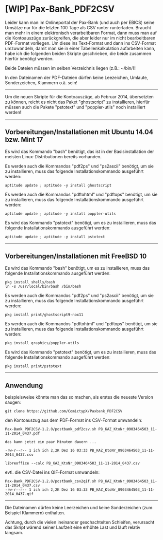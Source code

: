 [WIP] Pax-Bank_PDF2CSV
================

Leider kann man im Onlineportal der Pax-Bank (und auch per EBICS) seine Umsätze nur für die letzten 100 Tage als CSV runter runterladen.  Braucht man mehr in einem elektronisch verarbeitbaren Format, dann muss man auf die Kontoauszüge zurückgreifen, die aber leider nur im nicht bearbeitbaren PDF-Format vorliegen.  Um diese ins Text-Format und dann ins CSV-Format umzuwandeln, damit man sie in einer Tabellenkalkulation aufarbeiten kann, habe ich die folgenden beiden Skripte geschrieben, die beide zusammen hierfür benötigt werden.

Beide Dateien müssen im selben Verzeichnis liegen (z.B.: ~/bin/)!

In den Dateinamen der PDF-Dateien dürfen keine Leezeichen, Umlaute, Sonderzeichen, Klammern o.ä. sein!

--------------------------------------------------------------------------------

Um die neuen Skripte für die Kontoauszüge, ab Februar 2014, übersetzten zu können, reicht es nicht das Paket "ghostscript" zu installieren, hierfür müssen auch die Pakete "pstotext" und "poppler-utils" noch installiert werden!

--------------------------------------------------------------------------------
Vorbereitungen/Installationen mit Ubuntu 14.04 bzw. Mint 17
-----------------------------------------------------------

Es wird das Kommando "bash" benötigt, das ist in der Basisinstallation der meisten Linux-Distributionen bereits vorhanden.

Es werden auch die Kommandos "pdf2ps" und "ps2ascii" benötigt, um sie zu installieren, muss das folgende Installationskommando ausgeführt werden:
    
    aptitude update ; aptitude -y install ghostscript

Es werden auch die Kommandos "pdftohtml" und "pdftops" benötigt, um sie zu installieren, muss das folgende Installationskommando ausgeführt werden:
    
    aptitude update ; aptitude -y install poppler-utils

Es wird das Kommando "pstotext" benötigt, um es zu installieren, muss das folgende Installationskommando ausgeführt werden:
    
    aptitude update ; aptitude -y install pstotext

--------------------------------------------------------------------------------
Vorbereitungen/Installationen mit FreeBSD 10
--------------------------------------------

Es wird das Kommando "bash" benötigt, um es zu installieren, muss das folgende Installationskommando ausgeführt werden:
    
    pkg install shells/bash
    ln -s /usr/local/bin/bash /bin/bash

Es werden auch die Kommandos "pdf2ps" und "ps2ascii" benötigt, um sie zu installieren, muss das folgende Installationskommando ausgeführt werden:
    
    pkg install print/ghostscript9-nox11

Es werden auch die Kommandos "pdftohtml" und "pdftops" benötigt, um sie zu installieren, muss das folgende Installationskommando ausgeführt werden:
    
    pkg install graphics/poppler-utils

Es wird das Kommando "pstotext" benötigt, um es zu installieren, muss das folgende Installationskommando ausgeführt werden:
    
    pkg install print/pstotext

--------------------------------------------------------------------------------
Anwendung
--------------------------------------------

beispielsweise könnte man das so machen,
als erstes die neueste Version saugen:
    
    git clone https://github.com/ComictypX/Paxbank_PDF2CSV

den Kontoauszug aus dem PDF-Format ins CSV-Format umwandeln:
    
    Pax-Bank_PDF2CSV-1.2.0/postbank_pdf2csv.sh PB_KAZ_KtoNr_0903464503_11-11-2014_0437.pdf
    
    das kann jetzt ein paar Minuten dauern ...
    
    -rw-r--r-- 1 ich ich 2,2K Dez 16 03:33 PB_KAZ_KtoNr_0903464503_11-11-2014_0437.csv
    
    libreoffice --calc PB_KAZ_KtoNr_0903464503_11-11-2014_0437.csv

evtl. die CSV-Datei ins QIF-Format umwandeln:
    
    Pax-Bank_PDF2CSV-1.2.0/postbank_csv2qif.sh PB_KAZ_KtoNr_0903464503_11-11-2014_0437.csv 
    -rw-r--r-- 1 ich ich 2,2K Dez 16 03:33 PB_KAZ_KtoNr_0903464503_11-11-2014_0437.qif

--------------------------------------------------------------------------------

Die Dateinamen dürfen keine Leerzeichen und keine Sonderzeichen (zum Beispiel Klammern) enthalten.

Achtung, durch die vielen ineinander geschachtelten Schleifen, verursacht das Skript wärend seiner Laufzeit eine erhöhte Last und läuft relativ langsam.
